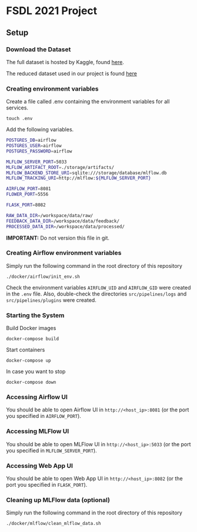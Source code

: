 # FSDL 2021 Project

## Setup

### Download the Dataset

The full dataset is hosted by Kaggle, found [here](https://www.kaggle.com/puneet6060/intel-image-classification).

The reduced dataset used in our project is found [here](https://drive.google.com/drive/folders/1PACy3ENNqSz0LfhNbg9qyY6GIZxN2uIp?usp=sharing)

### Creating environment variables

Create a file called .env containing the environment variables for all services.

```
touch .env
```

Add the following variables.
```bash
POSTGRES_DB=airflow
POSTGRES_USER=airflow
POSTGRES_PASSWORD=airflow

MLFLOW_SERVER_PORT=5033
MLFLOW_ARTIFACT_ROOT=./storage/artifacts/
MLFLOW_BACKEND_STORE_URI=sqlite:///storage/database/mlflow.db
MLFLOW_TRACKING_URI=http://mlflow:${MLFLOW_SERVER_PORT}

AIRFLOW_PORT=8081
FLOWER_PORT=5556

FLASK_PORT=8082

RAW_DATA_DIR=/workspace/data/raw/
FEEDBACK_DATA_DIR=/workspace/data/feedback/
PROCESSED_DATA_DIR=/workspace/data/processed/
```

**IMPORTANT:** Do not version this file in git.

### Creating Airflow environment variables

Simply run the following command in the root directory of this repository
```
./docker/airflow/init_env.sh
```

Check the environment variables `AIRFLOW_UID` and `AIRFLOW_GID` were created in the `.env` file. Also, double-check the directories `src/pipelines/logs` and `src/pipelines/plugins` were created.

### Starting the System

Build Docker images
```
docker-compose build
```

Start containers
```
docker-compose up
```

In case you want to stop
```
docker-compose down
```

### Accessing Airflow UI
You should be able to open Airflow UI in `http://<host_ip>:8081` (or the port you specified in `AIRFLOW_PORT`).

### Accessing MLFlow UI
You should be able to open MLFlow UI in `http://<host_ip>:5033` (or the port you specified in `MLFLOW_SERVER_PORT`).

### Accessing Web App UI
You should be able to open Web App UI in `http://<host_ip>:8082` (or the port you specified in `FLASK_PORT`).

### Cleaning up MLFlow data (optional)

Simply run the following command in the root directory of this repository
```
./docker/mlflow/clean_mlflow_data.sh
```